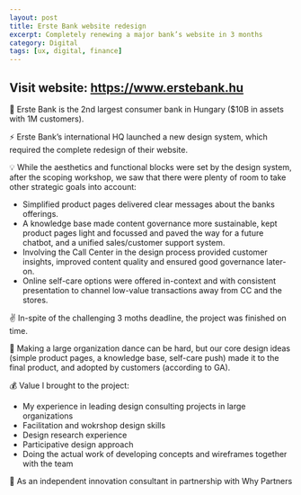 ```yaml
---
layout: post
title: Erste Bank website redesign 
excerpt: Completely renewing a major bank’s website in 3 months 
category: Digital
tags: [ux, digital, finance]
---
```




## Visit website: https://www.erstebank.hu

🏢 Erste Bank is the 2nd largest consumer bank in Hungary ($10B in assets with 1M customers). 

⚡ Erste Bank’s international HQ launched a new design system, which required the complete redesign of their website. 

💡 While the aesthetics and functional blocks were set by the design system, after the scoping workshop, we saw that there were plenty of room to take other strategic goals into account:
- Simplified product pages delivered clear messages about the banks offerings.
- A knowledge base made content governance more sustainable, kept product pages light and focussed and paved the way for a future chatbot, and a unified sales/customer support system.
- Involving the Call Center in the design process provided customer insights, improved content quality and ensured good governance later-on.
- Online self-care options were offered in-context and with consistent presentation to channel low-value transactions away from CC and the stores. 

✌ ️In-spite of the challenging 3 moths deadline, the project was finished on time. 

💙 Making a large organization dance can be hard, but our core design ideas (simple product pages, a knowledge base, self-care push) made it to the final product, and adopted by customers (according to GA). 

💰 Value I brought to the project:
- My experience in leading design consulting projects in large organizations
- Facilitation and wokrshop design skills
- Design research experience
- Participative design approach
- Doing the actual work of developing concepts and wireframes together with the team 

👥 As an independent innovation consultant in partnership with Why Partners  